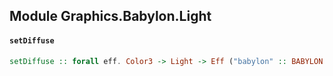 ## Module Graphics.Babylon.Light

#### `setDiffuse`

``` purescript
setDiffuse :: forall eff. Color3 -> Light -> Eff ("babylon" :: BABYLON | eff) Unit
```


